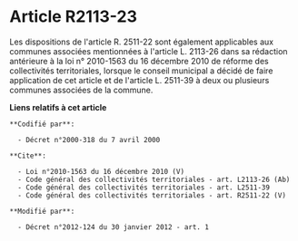 # Article R2113-23

Les dispositions de l'article R. 2511-22 sont également applicables aux communes associées mentionnées à l'article L. 2113-26
dans sa rédaction antérieure à la loi n° 2010-1563 du 16 décembre 2010 de réforme des collectivités territoriales, lorsque le
conseil municipal a décidé de faire application de cet article et de l'article L. 2511-39 à deux ou plusieurs communes
associées de la commune.

**Liens relatifs à cet article**

	**Codifié par**:

	  - Décret n°2000-318 du 7 avril 2000

	**Cite**:

	  - Loi n°2010-1563 du 16 décembre 2010 (V)
	  - Code général des collectivités territoriales - art. L2113-26 (Ab)
	  - Code général des collectivités territoriales - art. L2511-39
	  - Code général des collectivités territoriales - art. R2511-22 (V)

	**Modifié par**:

	  - Décret n°2012-124 du 30 janvier 2012 - art. 1
